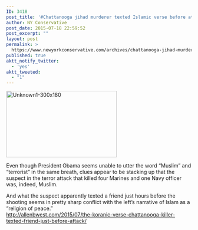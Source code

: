 ```yaml
---
ID: 3418
post_title: '#Chattanooga jihad murderer texted Islamic verse before attack #tcot'
author: NY Conservative
post_date: 2015-07-18 22:59:52
post_excerpt: ""
layout: post
permalink: >
  https://www.newyorkconservative.com/archives/chattanooga-jihad-murderer-texted-islamic-verse-before-attack-tcot/
published: true
aktt_notify_twitter:
  - 'yes'
aktt_tweeted:
  - "1"
---
```

<a href="http://newyorkconservative.s3.amazonaws.com/wp-content/uploads/2015/07/Unknown1-300x180.jpg"><img class="alignnone size-medium wp-image-3419" src="http://newyorkconservative.s3.amazonaws.com/wp-content/uploads/2015/07/Unknown1-300x180-300x180.jpg" alt="Unknown1-300x180" width="300" height="180" /></a>

Even though President Obama seems unable to utter the word “Muslim” and “terrorist” in the same breath, clues appear to be stacking up that the suspect in the terror attack that killed four Marines and one Navy officer was, indeed, Muslim.
<div class="code-block code-block-3">And what the suspect apparently texted a friend just hours before the shooting seems in pretty sharp conflict with the left’s narrative of Islam as a “religion of peace.”</div>
<a href="http://allenbwest.com/2015/07/the-koranic-verse-chattanooga-killer-texted-friend-just-before-attack/">http://allenbwest.com/2015/07/the-koranic-verse-chattanooga-killer-texted-friend-just-before-attack/</a>